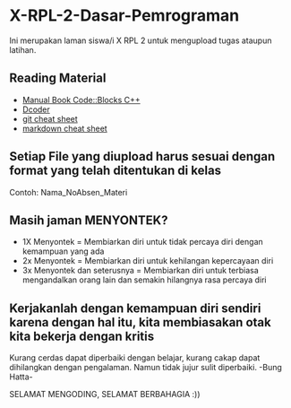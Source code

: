 # X-RPL-2-Dasar-Pemrograman
Ini merupakan laman siswa/i X RPL 2 untuk mengupload tugas ataupun latihan.

## Reading Material
* [Manual Book Code::Blocks C++](https://www.codeblocks.org/docs/manual_codeblocks_en.pdf)
* [Dcoder](https://www.indrasentosa.com/2021/03/pemrograman-c-menggunakan-dcoder.html)
* [git cheat sheet](https://education.github.com/git-cheat-sheet-education.pdf)
* [markdown cheat sheet](https://enterprise.github.com/downloads/en/markdown-cheatsheet.pdf)

## Setiap File yang diupload harus sesuai dengan format yang telah ditentukan di kelas
Contoh: Nama_NoAbsen_Materi

## Masih jaman MENYONTEK?
* 1X Menyontek = Membiarkan diri untuk tidak percaya diri dengan kemampuan yang ada
* 2x Menyontek = Membiarkan diri untuk kehilangan kepercayaan diri
* 3x Menyontek dan seterusnya = Membiarkan diri untuk terbiasa mengandalkan orang lain dan semakin hilangnya rasa percaya diri

## Kerjakanlah dengan kemampuan diri sendiri karena dengan hal itu, kita membiasakan otak kita bekerja dengan kritis
Kurang cerdas dapat diperbaiki dengan belajar, kurang cakap dapat dihilangkan dengan pengalaman. Namun tidak jujur sulit diperbaiki. -Bung Hatta-

SELAMAT MENGODING, SELAMAT BERBAHAGIA :))
